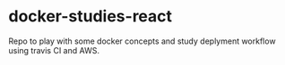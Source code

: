 # docker-studies-react

Repo to play with some docker concepts and study deplyment workflow using travis CI and AWS.
